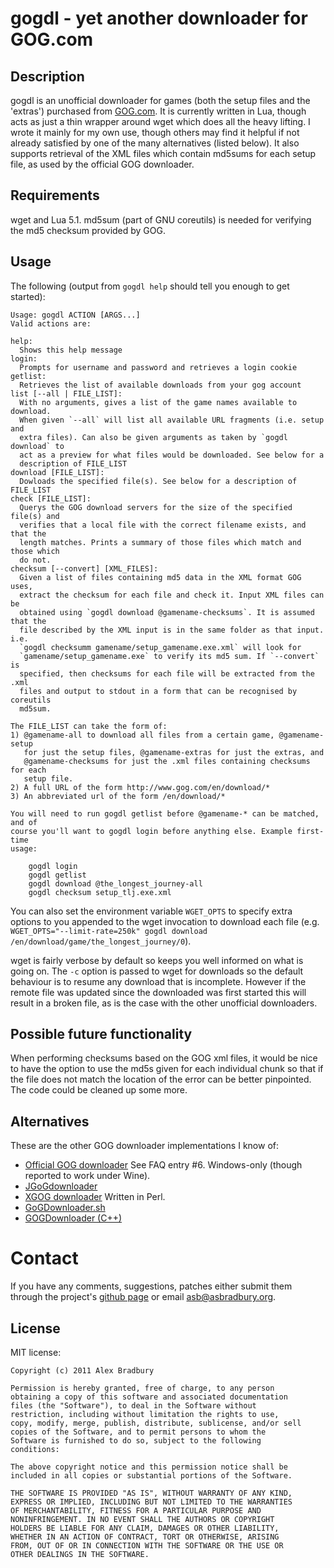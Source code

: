 # gogdl - yet another downloader for GOG.com

## Description
gogdl is an unofficial downloader for games (both the setup files and the 
'extras') purchased from [GOG.com](http://www.gog.com). It is currently 
written in Lua, though acts as just a thin wrapper around wget which does all 
the heavy lifting. I wrote it mainly for my own use, though others may find it 
helpful if not already satisfied by one of the many alternatives (listed 
below). It also supports retrieval of the XML files which contain md5sums for 
each setup file, as used by the official GOG downloader.

## Requirements
wget and Lua 5.1. md5sum (part of GNU coreutils) is needed for verifying the 
md5 checksum provided by GOG.

## Usage
The following (output from `gogdl help` should tell you enough to get 
started):

    Usage: gogdl ACTION [ARGS...]
    Valid actions are:

    help:
      Shows this help message
    login:
      Prompts for username and password and retrieves a login cookie
    getlist:
      Retrieves the list of available downloads from your gog account
    list [--all | FILE_LIST]:
      With no arguments, gives a list of the game names available to download. 
      When given `--all` will list all available URL fragments (i.e. setup and 
      extra files). Can also be given arguments as taken by `gogdl download` to 
      act as a preview for what files would be downloaded. See below for a 
      description of FILE_LIST
    download [FILE_LIST]:
      Dowloads the specified file(s). See below for a description of FILE_LIST
    check [FILE_LIST]:
      Querys the GOG download servers for the size of the specified file(s) and 
      verifies that a local file with the correct filename exists, and that the 
      length matches. Prints a summary of those files which match and those which 
      do not.
    checksum [--convert] [XML_FILES]:
      Given a list of files containing md5 data in the XML format GOG uses, 
      extract the checksum for each file and check it. Input XML files can be 
      obtained using `gogdl download @gamename-checksums`. It is assumed that the 
      file described by the XML input is in the same folder as that input. i.e. 
      `gogdl checksumm gamename/setup_gamename.exe.xml` will look for 
      `gamename/setup_gamename.exe` to verify its md5 sum. If `--convert` is 
      specified, then checksums for each file will be extracted from the .xml 
      files and output to stdout in a form that can be recognised by coreutils 
      md5sum.

    The FILE_LIST can take the form of:
    1) @gamename-all to download all files from a certain game, @gamename-setup 
       for just the setup files, @gamename-extras for just the extras, and 
       @gamename-checksums for just the .xml files containing checksums for each 
       setup file.
    2) A full URL of the form http://www.gog.com/en/download/*
    3) An abbreviated url of the form /en/download/*

    You will need to run gogdl getlist before @gamename-* can be matched, and of 
    course you'll want to gogdl login before anything else. Example first-time 
    usage:

        gogdl login
        gogdl getlist
        gogdl download @the_longest_journey-all
        gogdl checksum setup_tlj.exe.xml

You can also set the environment variable `WGET_OPTS` to specify extra options 
to you appended to the wget invocation to download each file (e.g.  
`WGET_OPTS="--limit-rate=250k" gogdl download /en/download/game/the_longest_journey/0`).

wget is fairly verbose by default so keeps you well informed on what is going 
on. The `-c` option is passed to wget for downloads so the default behaviour 
is to resume any download that is incomplete. However if the remote file was 
updated since the downloaded was first started this will result in a broken 
file, as is the case with the other unofficial downloaders.

## Possible future functionality
When performing checksums based on the GOG xml files, it would be nice to have 
the option to use the md5s given for each individual chunk so that if the file 
does not match the location of the error can be better pinpointed. The code 
could be cleaned up some more.

## Alternatives
These are the other GOG downloader implementations I know of:

* [Official GOG downloader](http://www.gog.com/en/support/website_help/downloads_and_games)
  See FAQ entry #6. Windows-only (though reported to work under Wine).
* [JGoGdownloader](http://www.gog.com/en/forum/general/jgogdownloader)
* [XGOG downloader](http://www.gog.com/en/forum/general/xgog_downloader)
Written in Perl.
* [GoGDownloader.sh](http://www.gog.com/en/forum/general/a_linux_downloader/page1)
* [GOGDownloader (C++)](http://www.gog.com/en/forum/general/simple_gogdownloader_written_in_c)

# Contact

If you have any comments, suggestions, patches either submit them through the 
project's [github page](https://github.com/asb/gogdl) or email 
<asb@asbradbury.org>.

## License

MIT license:

    Copyright (c) 2011 Alex Bradbury

    Permission is hereby granted, free of charge, to any person
    obtaining a copy of this software and associated documentation
    files (the "Software"), to deal in the Software without
    restriction, including without limitation the rights to use,
    copy, modify, merge, publish, distribute, sublicense, and/or sell
    copies of the Software, and to permit persons to whom the
    Software is furnished to do so, subject to the following
    conditions:

    The above copyright notice and this permission notice shall be
    included in all copies or substantial portions of the Software.

    THE SOFTWARE IS PROVIDED "AS IS", WITHOUT WARRANTY OF ANY KIND,
    EXPRESS OR IMPLIED, INCLUDING BUT NOT LIMITED TO THE WARRANTIES
    OF MERCHANTABILITY, FITNESS FOR A PARTICULAR PURPOSE AND
    NONINFRINGEMENT. IN NO EVENT SHALL THE AUTHORS OR COPYRIGHT
    HOLDERS BE LIABLE FOR ANY CLAIM, DAMAGES OR OTHER LIABILITY,
    WHETHER IN AN ACTION OF CONTRACT, TORT OR OTHERWISE, ARISING
    FROM, OUT OF OR IN CONNECTION WITH THE SOFTWARE OR THE USE OR
    OTHER DEALINGS IN THE SOFTWARE.

